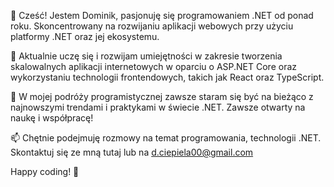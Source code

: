 👋 Cześć! Jestem Dominik, pasjonuję się programowaniem .NET od ponad roku. Skoncentrowany na rozwijaniu aplikacji webowych przy użyciu platformy .NET oraz jej ekosystemu.

🚀 Aktualnie uczę się i rozwijam umiejętności w zakresie tworzenia skalowalnych aplikacji internetowych w oparciu o ASP.NET Core oraz wykorzystaniu technologii frontendowych, takich jak React oraz TypeScript.

🌱 W mojej podróży programistycznej zawsze staram się być na bieżąco z najnowszymi trendami i praktykami w świecie .NET. Zawsze otwarty na naukę i współpracę!

📫 Chętnie podejmuję rozmowy na temat programowania, technologii .NET. Skontaktuj się ze mną tutaj lub na d.ciepiela00@gmail.com

Happy coding! 🚀

<!---
dciepiela/dciepiela is a ✨ special ✨ repository because its `README.md` (this file) appears on your GitHub profile.
You can click the Preview link to take a look at your changes.
--->
